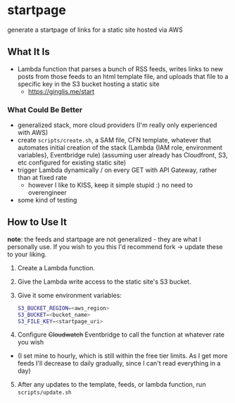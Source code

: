 # startpage

generate a startpage of links for a static site hosted via AWS

## What It Is

- Lambda function that parses a bunch of RSS feeds, writes links to new posts from those feeds to an html template file, and uploads that file to a specific key in the S3 bucket hosting a static site
  + https://ginglis.me/start

### What Could Be Better

- generalized stack, more cloud providers (I'm really only experienced with AWS)
- create `scripts/create.sh`, a SAM file, CFN template, whatever that automates initial creation of the stack (Lambda {IAM role, environment variables}, Eventbridge rule) (assuming user already has Cloudfront, S3, etc configured for existing static site)
- trigger Lambda dynamically / on every GET with API Gateway, rather than at fixed rate
  + however I like to KISS, keep it simple stupid :) no need to overengineer
- some kind of testing

## How to Use It

**note**: the feeds and startpage are not generalized - they are what I personally use. If you wish to you this I'd recommend fork -> update these to your liking.

1. Create a Lambda function. 
2. Give the Lambda write access to the static site's S3 bucket.
3. Give it some environment variables:

    ```bash
    S3_BUCKET_REGION=<aws_region>
    S3_BUCKET=<bucket_name>
    S3_FILE_KEY=<startpage_uri>
    ```

4. Configure ~~Cloudwatch~~ Eventbridge to call the function at whatever rate you wish 
  + (I set mine to hourly, which is still within the free tier limits. As I get more feeds I'll decrease to daily gradually, since I can't read everything in a day)
5. After any updates to the template, feeds, or lambda function, run `scripts/update.sh`
